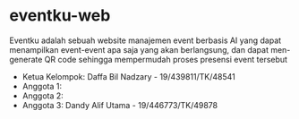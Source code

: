 # eventku-web

Eventku adalah sebuah website manajemen event berbasis AI yang dapat menampilkan event-event apa saja yang akan berlangsung, dan dapat men-generate QR code sehingga mempermudah proses presensi event tersebut

- Ketua Kelompok: Daffa Bil Nadzary - 19/439811/TK/48541
- Anggota 1:
- Anggota 2:
- Anggota 3: Dandy Alif Utama - 19/446773/TK/49878
